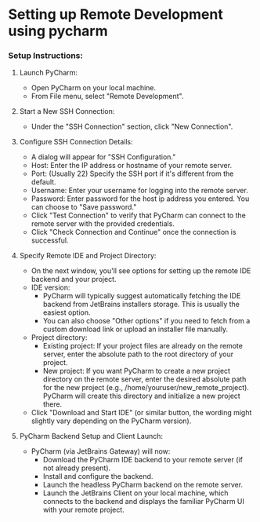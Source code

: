 # Setting up Remote Development using pycharm

### Setup Instructions:

1. Launch PyCharm:

    - Open PyCharm on your local machine.
    - From File menu, select "Remote Development".
2. Start a New SSH Connection:

    - Under the "SSH Connection" section, click "New Connection".
3. Configure SSH Connection Details:

   - A dialog will appear for "SSH Configuration."
   - Host: Enter the IP address or hostname of your remote server.
   - Port: (Usually 22) Specify the SSH port if it's different from the default.
   - Username: Enter your username for logging into the remote server.
   - Password: Enter password for the host ip address you entered. You can choose to "Save password."
   - Click "Test Connection" to verify that PyCharm can connect to the remote server with the provided credentials.
   - Click "Check Connection and Continue" once the connection is successful.
4. Specify Remote IDE and Project Directory:

    - On the next window, you'll see options for setting up the remote IDE backend and your project.
    - IDE version:
      - PyCharm will typically suggest automatically fetching the IDE backend from JetBrains installers storage. This is usually the easiest option.
      - You can also choose "Other options" if you need to fetch from a custom download link or upload an installer file manually.
    - Project directory:
      - Existing project: If your project files are already on the remote server, enter the absolute path to the root directory of your project.
      - New project: If you want PyCharm to create a new project directory on the remote server, enter the desired absolute path for the new project (e.g., /home/youruser/new_remote_project). PyCharm will create this directory and initialize a new project there.
    - Click "Download and Start IDE" (or similar button, the wording might slightly vary depending on the PyCharm version).
5. PyCharm Backend Setup and Client Launch:

    - PyCharm (via JetBrains Gateway) will now:
      - Download the PyCharm IDE backend to your remote server (if not already present).
      - Install and configure the backend.
      - Launch the headless PyCharm backend on the remote server.
      - Launch the JetBrains Client on your local machine, which connects to the backend and displays the familiar PyCharm UI with your remote project.
